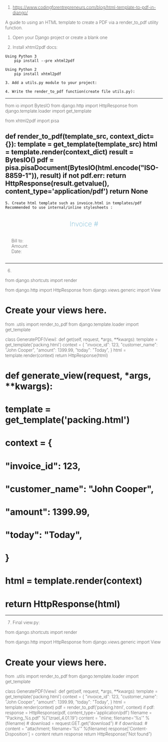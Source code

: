 1. https://www.codingforentrepreneurs.com/blog/html-template-to-pdf-in-django/


A guide to using an HTML template to create a PDF via a render_to_pdf utility function.

   1. Open your Django project or create a blank one

   2. Install xhtml2pdf docs:

    Using Python 3
    	pip install --pre xhtml2pdf 

    Using Python 2	
		pip install xhtml2pdf

	3. Add a utils.py module to your project:

	4. Write the render_to_pdf function(create file utils.py):
---------------------------------------------------
from io import BytesIO
from django.http import HttpResponse
from django.template.loader import get_template

from xhtml2pdf import pisa

def render_to_pdf(template_src, context_dict={}):
    template = get_template(template_src)
    html  = template.render(context_dict)
    result = BytesIO()
    pdf = pisa.pisaDocument(BytesIO(html.encode("ISO-8859-1")), result)
    if not pdf.err:
        return HttpResponse(result.getvalue(), content_type='application/pdf')
    return None
-----------------------------------------------------------

	5. Create html template such as invoice.html in templates/pdf Recommended to use internal/inline stylesheets :

<!DOCTYPE HTML PUBLIC "-//W3C//DTD HTML 4.01 Transitional//EN" "http://www.w3.org/TR/html4/loose.dtd">
<html>
    <head>
        <title>Title</title>
        <style type="text/css">
            body {
                font-weight: 200;
                font-size: 14px;
            }
            .header {
                font-size: 20px;
                font-weight: 100;
                text-align: center;
                color: #007cae;
            }
            .title {
                font-size: 22px;
                font-weight: 100;
               /* text-align: right;*/
               padding: 10px 20px 0px 20px;  
            }
            .title span {
                color: #007cae;
            }
            .details {
                padding: 10px 20px 0px 20px;
                text-align: left !important;
                /*margin-left: 40%;*/
            }
            .hrItem {
                border: none;
                height: 1px;
                /* Set the hr color */
                color: #333; /* old IE */
                background-color: #fff; /* Modern Browsers */
            }
        </style>
    </head>
    <body>
        <div class='wrapper'>
            <div class='header'>
                <p class='title'>Invoice # </p>
            </div>
        <div>
        <div class='details'>
            Bill to: <br/>
            Amount:  <br/>
            Date: 
            <hr class='hrItem' />
        </div>
    </div>
    </body>
</html>


------------------------------------------
6. 
from django.shortcuts import render

from django.http import HttpResponse
from django.views.generic import View
# Create your views here.
from .utils import render_to_pdf
from django.template.loader import get_template



class GeneratePDF(View):
	def get(self, request, *args, **kwargs):
		template = get_template('packing.html')
		context = {
			"invoice_id": 123,
			"customer_name": "John Cooper",
			"amount": 1399.99,
			"today": "Today",
		}
		html = template.render(context)
		return HttpResponse(html)


# def generate_view(request, *args, **kwargs):
# 	template = get_template('packing.html')
# 	context = {
# 		"invoice_id": 123,
# 		"customer_name": "John Cooper",
# 		"amount": 1399.99,
# 		"today": "Today",
# 	}
# 	html = template.render(context)
# 	return HttpResponse(html)


---------------------------------------

7. Final view.py:

from django.shortcuts import render

from django.http import HttpResponse
from django.views.generic import View
# Create your views here.
from .utils import render_to_pdf
from django.template.loader import get_template



class GeneratePDF(View):
	def get(self, request, *args, **kwargs):
		template = get_template('packing.html')
		context = {
			"invoice_id": 123,
			"customer_name": "John Cooper",
			"amount": 1399.99,
			"today": "Today",
		}
		html = template.render(context)
		pdf = render_to_pdf('packing.html', context)
		if pdf:
			response = HttpResponse(pdf, content_type='application/pdf')
			filename = "Packing_%s.pdf" %("Izrael_4.01.19")
			content = "inline; filename='%s'" %(filename)
			# download = 	request.GET.get("download")
			# if download:
			# 	content = "attachment; filename='%s'" %(filename)
			response['Content-Disposition'] = content
			return response
		return HttpResponse("Not found")